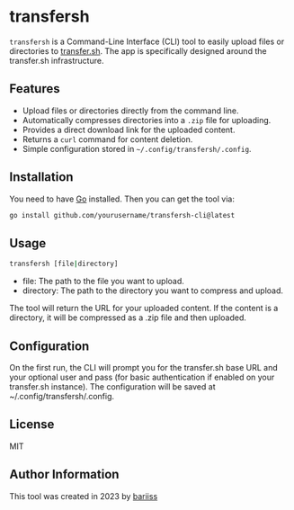 # transfersh

`transfersh` is a Command-Line Interface (CLI) tool to easily upload files or directories to [transfer.sh](https://github.com/dutchcoders/transfer.sh). The app is specifically designed around the transfer.sh infrastructure.

## Features
- Upload files or directories directly from the command line.
- Automatically compresses directories into a `.zip` file for uploading.
- Provides a direct download link for the uploaded content.
- Returns a `curl` command for content deletion.
- Simple configuration stored in `~/.config/transfersh/.config`.

## Installation

You need to have [Go](https://golang.org/) installed. Then you can get the tool via:

```bash
go install github.com/yourusername/transfersh-cli@latest
```

## Usage
```bash
transfersh [file|directory]
```

- file: The path to the file you want to upload.
- directory: The path to the directory you want to compress and upload.

The tool will return the URL for your uploaded content. If the content is a directory, it will be compressed as a .zip file and then uploaded.

## Configuration

On the first run, the CLI will prompt you for the transfer.sh base URL and your optional user and pass (for basic authentication if enabled on your transfer.sh instance). The configuration will be saved at ~/.config/transfersh/.config.

## License

MIT

## Author Information

This tool was created in 2023 by [bariiss](https://github.com/barriiss)

